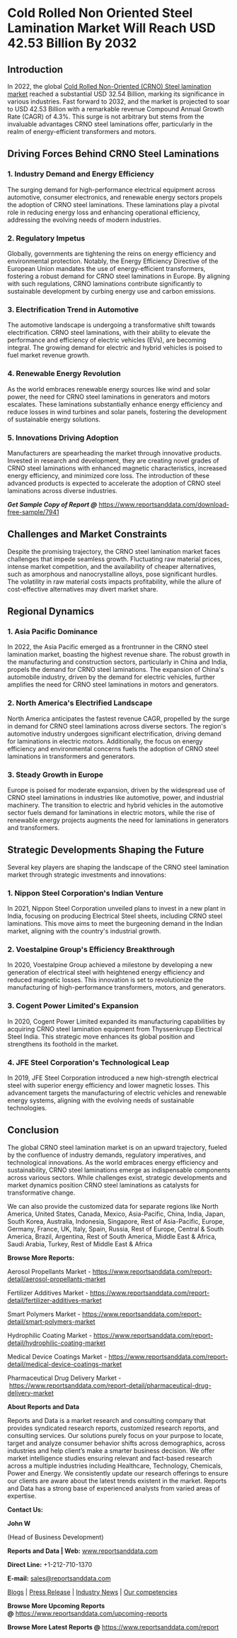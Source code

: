 # Cold Rolled Non Oriented Steel Lamination Market  Will Reach USD 42.53 Billion By 2032

<h2>Introduction</h2>
<p>In 2022, the global&nbsp;<a href="https://www.reportsanddata.com/report-detail/cold-rolled-non-oriented-crno-steel-lamination-market">Cold Rolled Non-Oriented (CRNO) Steel lamination market</a> reached a substantial USD 32.54 Billion, marking its significance in various industries. Fast forward to 2032, and the market is projected to soar to USD 42.53 Billion with a remarkable revenue Compound Annual Growth Rate (CAGR) of 4.3%. This surge is not arbitrary but stems from the invaluable advantages CRNO steel laminations offer, particularly in the realm of energy-efficient transformers and motors.</p>
<h2>Driving Forces Behind CRNO Steel Laminations</h2>
<h3>1. Industry Demand and Energy Efficiency</h3>
<p>The surging demand for high-performance electrical equipment across automotive, consumer electronics, and renewable energy sectors propels the adoption of CRNO steel laminations. These laminations play a pivotal role in reducing energy loss and enhancing operational efficiency, addressing the evolving needs of modern industries.</p>
<h3>2. Regulatory Impetus</h3>
<p>Globally, governments are tightening the reins on energy efficiency and environmental protection. Notably, the Energy Efficiency Directive of the European Union mandates the use of energy-efficient transformers, fostering a robust demand for CRNO steel laminations in Europe. By aligning with such regulations, CRNO laminations contribute significantly to sustainable development by curbing energy use and carbon emissions.</p>
<h3>3. Electrification Trend in Automotive</h3>
<p>The automotive landscape is undergoing a transformative shift towards electrification. CRNO steel laminations, with their ability to elevate the performance and efficiency of electric vehicles (EVs), are becoming integral. The growing demand for electric and hybrid vehicles is poised to fuel market revenue growth.</p>
<h3>4. Renewable Energy Revolution</h3>
<p>As the world embraces renewable energy sources like wind and solar power, the need for CRNO steel laminations in generators and motors escalates. These laminations substantially enhance energy efficiency and reduce losses in wind turbines and solar panels, fostering the development of sustainable energy solutions.</p>
<h3>5. Innovations Driving Adoption</h3>
<p>Manufacturers are spearheading the market through innovative products. Invested in research and development, they are creating novel grades of CRNO steel laminations with enhanced magnetic characteristics, increased energy efficiency, and minimized core loss. The introduction of these advanced products is expected to accelerate the adoption of CRNO steel laminations across diverse industries.</p>
<p><em><strong>Get Sample Copy of Report @</strong></em>&nbsp;<a href="https://www.reportsanddata.com/download-free-sample/7941">https://www.reportsanddata.com/download-free-sample/7941</a></p>
<h2>Challenges and Market Constraints</h2>
<p>Despite the promising trajectory, the CRNO steel lamination market faces challenges that impede seamless growth. Fluctuating raw material prices, intense market competition, and the availability of cheaper alternatives, such as amorphous and nanocrystalline alloys, pose significant hurdles. The volatility in raw material costs impacts profitability, while the allure of cost-effective alternatives may divert market share.</p>
<h2>Regional Dynamics</h2>
<h3>1. Asia Pacific Dominance</h3>
<p>In 2022, the Asia Pacific emerged as a frontrunner in the CRNO steel lamination market, boasting the highest revenue share. The robust growth in the manufacturing and construction sectors, particularly in China and India, propels the demand for CRNO steel laminations. The expansion of China's automobile industry, driven by the demand for electric vehicles, further amplifies the need for CRNO steel laminations in motors and generators.</p>
<h3>2. North America's Electrified Landscape</h3>
<p>North America anticipates the fastest revenue CAGR, propelled by the surge in demand for CRNO steel laminations across diverse sectors. The region's automotive industry undergoes significant electrification, driving demand for laminations in electric motors. Additionally, the focus on energy efficiency and environmental concerns fuels the adoption of CRNO steel laminations in transformers and generators.</p>
<h3>3. Steady Growth in Europe</h3>
<p>Europe is poised for moderate expansion, driven by the widespread use of CRNO steel laminations in industries like automotive, power, and industrial machinery. The transition to electric and hybrid vehicles in the automotive sector fuels demand for laminations in electric motors, while the rise of renewable energy projects augments the need for laminations in generators and transformers.</p>
<h2>Strategic Developments Shaping the Future</h2>
<p>Several key players are shaping the landscape of the CRNO steel lamination market through strategic investments and innovations:</p>
<h3>1. Nippon Steel Corporation's Indian Venture</h3>
<p>In 2021, Nippon Steel Corporation unveiled plans to invest in a new plant in India, focusing on producing Electrical Steel sheets, including CRNO steel laminations. This move aims to meet the burgeoning demand in the Indian market, aligning with the country's industrial growth.</p>
<h3>2. Voestalpine Group's Efficiency Breakthrough</h3>
<p>In 2020, Voestalpine Group achieved a milestone by developing a new generation of electrical steel with heightened energy efficiency and reduced magnetic losses. This innovation is set to revolutionize the manufacturing of high-performance transformers, motors, and generators.</p>
<h3>3. Cogent Power Limited's Expansion</h3>
<p>In 2020, Cogent Power Limited expanded its manufacturing capabilities by acquiring CRNO steel lamination equipment from Thyssenkrupp Electrical Steel India. This strategic move enhances its global position and strengthens its foothold in the market.</p>
<h3>4. JFE Steel Corporation's Technological Leap</h3>
<p>In 2019, JFE Steel Corporation introduced a new high-strength electrical steel with superior energy efficiency and lower magnetic losses. This advancement targets the manufacturing of electric vehicles and renewable energy systems, aligning with the evolving needs of sustainable technologies.</p>
<h2>Conclusion</h2>
<p>The global CRNO steel lamination market is on an upward trajectory, fueled by the confluence of industry demands, regulatory imperatives, and technological innovations. As the world embraces energy efficiency and sustainability, CRNO steel laminations emerge as indispensable components across various sectors. While challenges exist, strategic developments and market dynamics position CRNO steel laminations as catalysts for transformative change.</p>
<p>We can also provide the customized data for separate regions like North America, United States, Canada, Mexico, Asia-Pacific, China, India, Japan, South Korea, Australia, Indonesia, Singapore, Rest of Asia-Pacific, Europe, Germany, France, UK, Italy, Spain, Russia, Rest of Europe, Central &amp; South America, Brazil, Argentina, Rest of South America, Middle East &amp; Africa, Saudi Arabia, Turkey, Rest of Middle East &amp; Africa</p>
<p><strong>Browse More Reports:</strong></p>
<p>Aerosol Propellants Market -&nbsp;<a href="https://www.reportsanddata.com/report-detail/aerosol-propellants-market">https://www.reportsanddata.com/report-detail/aerosol-propellants-market</a></p>
<p>Fertilizer Additives Market -&nbsp;<a href="https://www.reportsanddata.com/report-detail/fertilizer-additives-market">https://www.reportsanddata.com/report-detail/fertilizer-additives-market</a></p>
<p>Smart Polymers Market -&nbsp;<a href="https://www.reportsanddata.com/report-detail/smart-polymers-market">https://www.reportsanddata.com/report-detail/smart-polymers-market</a></p>
<p>Hydrophilic Coating Market -&nbsp;<a href="https://www.reportsanddata.com/report-detail/hydrophilic-coating-market">https://www.reportsanddata.com/report-detail/hydrophilic-coating-market</a></p>
<p>Medical Device Coatings Market -&nbsp;<a href="https://www.reportsanddata.com/report-detail/medical-device-coatings-market">https://www.reportsanddata.com/report-detail/medical-device-coatings-market</a></p>
<p>Pharmaceutical Drug Delivery Market -&nbsp;<a href="https://www.reportsanddata.com/report-detail/pharmaceutical-drug-delivery-market">https://www.reportsanddata.com/report-detail/pharmaceutical-drug-delivery-market</a></p>
<p><strong>About Reports and Data</strong></p>
<p>Reports and Data is a market research and consulting company that provides syndicated research reports, customized research reports, and consulting services. Our solutions purely focus on your purpose to locate, target and analyze consumer behavior shifts across demographics, across industries and help client&rsquo;s make a smarter business decision. We offer market intelligence studies ensuring relevant and fact-based research across a multiple industries including Healthcare, Technology, Chemicals, Power and Energy. We consistently update our research offerings to ensure our clients are aware about the latest trends existent in the market. Reports and Data has a strong base of experienced analysts from varied areas of expertise.</p>
<p><strong>Contact Us:</strong></p>
<p><strong>John W</strong></p>
<p>(Head of Business Development)</p>
<p><strong>Reports and Data | Web:</strong>&nbsp;<a href="http://www.reportsanddata.com/">www.reportsanddata.com</a></p>
<p><strong>Direct Line:</strong>&nbsp;+1-212-710-1370</p>
<p><strong>E-mail:</strong>&nbsp;<a href="mailto:sales@reportsanddata.com">sales@reportsanddata.com</a></p>
<p><a href="https://www.reportsanddata.com/blogs">Blogs</a>&nbsp;|&nbsp;<a href="https://www.reportsanddata.com/press-release">Press Release</a>&nbsp;|&nbsp;<a href="https://www.reportsanddata.com/market-news">Industry News</a>&nbsp;|&nbsp;<a href="https://www.reportsanddata.com/our-compentances">Our competencies</a></p>
<p><strong>Browse More&nbsp;Upcoming Reports @</strong>&nbsp;<a href="https://www.reportsanddata.com/upcoming-reports">https://www.reportsanddata.com/upcoming-reports</a></p>
<p><strong>Browse More Latest Reports @</strong>&nbsp;<a href="https://www.reportsanddata.com/report">https://www.reportsanddata.com/report</a></p>
